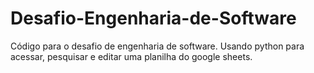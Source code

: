 # Desafio-Engenharia-de-Software
Código para o desafio de engenharia de software. Usando python para acessar, pesquisar e editar uma planilha do google sheets.
